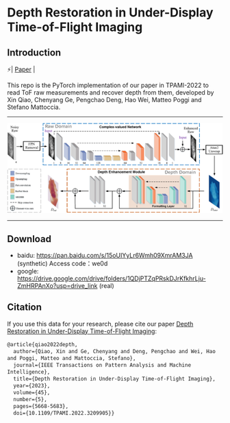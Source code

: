 # Depth Restoration in Under-Display Time-of-Flight Imaging


## Introduction
⚡| [Paper](https://ieeexplore.ieee.org/abstract/document/9903562/) |

This repo is the PyTorch implementation of our paper in TPAMI-2022 to read ToF raw measurements and recover depth from them, developed by Xin Qiao, Chenyang Ge, Pengchao Deng, Hao Wei, Matteo Poggi and Stefano Mattoccia.

---

![figure](imgs/CV-ToFResNet.png)

---


## Download
- baidu:  https://pan.baidu.com/s/15oUIYyLr6Wmh09XmrAM3JA (synthetic)      Access code：we0d
- google: https://drive.google.com/drive/folders/1QDjPTZqPRskDJrKfkhrLju-ZmHRPAnXo?usp=drive_link (real)

## Citation
If you use this data for your research, please cite our paper [Depth Restoration in Under-Display Time-of-Flight Imaging](https://ieeexplore.ieee.org/abstract/document/9903562/):

```
@article{qiao2022depth,
  author={Qiao, Xin and Ge, Chenyang and Deng, Pengchao and Wei, Hao and Poggi, Matteo and Mattoccia, Stefano},
  journal={IEEE Transactions on Pattern Analysis and Machine Intelligence}, 
  title={Depth Restoration in Under-Display Time-of-Flight Imaging}, 
  year={2023},
  volume={45},
  number={5},
  pages={5668-5683},
  doi={10.1109/TPAMI.2022.3209905}}
```
